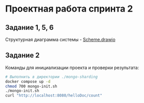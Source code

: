 # Проектная работа спринта 2

## Задание 1, 5, 6
Структурная диаграмма системы - [Scheme.drawio](./Scheme.drawio)

## Задание 2
Команды для инициализации проекта и проверки результата:
```sh
# Выполнить в директории ./mongo-sharding
docker compose up -d
chmod 700 mongo-init.sh
./mongo-init.sh
curl "http://localhost:8080/helloDoc/count"
```